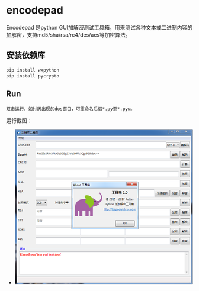 # encodepad

Encodepad 是python GUI加解密测试工具箱，用来测试各种文本或二进制内容的加解密，支持md5/sha/rsa/rc4/des/aes等加密算法。

## 安装依赖库
    pip install wxpython
	pip install pycrypto
  
## Run
	双击运行，如讨厌出现的dos窗口，可重命名后缀*.py至*.pyw。

运行截图：
* ![运行效果](https://github.com/spkettas/encodepad/blob/master/images/encodepad.png "encodepad")
